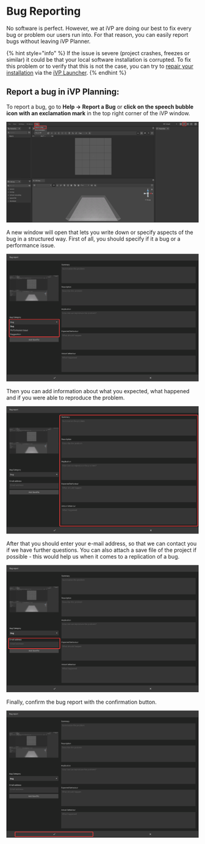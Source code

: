 # Bug Reporting

No software is perfect. However, we at iVP are doing our best to fix every bug or problem our users run into. For that reason, you can easily report bugs without leaving iVP Planner.

{% hint style="info" %}
If the issue is severe (project crashes, freezes or similar) it could be that your local software installation is corrupted. To fix this problem or to verify that this is not the case, you can try to [repair your installation](../ivp-launcher/application-management/repair-installations.md) via the [iVP Launcher](../ivp-launcher/).
{% endhint %}

## Report a bug in iVP Planning:

To report a bug, go to **Help -> Report a Bug** or **click on the speech bubble icon with an exclamation mark** in the top right corner of the iVP window.

![](../../.gitbook/assets/iVP_Planning_BugReporting.png)

A new window will open that lets you write down or specify aspects of the bug in a structured way. First of all, you should specify if it a bug or a performance issue.&#x20;

![](../../.gitbook/assets/iVP_Planning_BugReportingCategory.png)

Then you can add information about what you expected, what happened and if you were able to reproduce the problem.

![](../../.gitbook/assets/iVP_Planning_BugReportingProblem.png)

After that you should enter your e-mail address, so that we can contact you if we have further questions. You can also attach a save file of the project if possible - this would help us when it comes to a replication of a bug.

![](../../.gitbook/assets/iVP_Planning_BugReportingEmailAddress.png)

Finally, confirm the bug report with the confirmation button.

![](../../.gitbook/assets/iVP_Planning_BugReportingConfirmation.png)